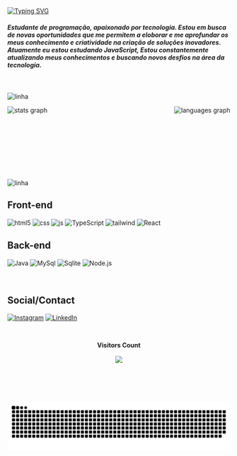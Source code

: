 [![Typing SVG](https://readme-typing-svg.demolab.com?font=Fira+Code&pause=1000&color=1E90FF&width=435&lines=Ol%C3%A1!+Eu+sou+o+Igor+Felipe!👨‍💻🖐️)](https://git.io/typing-svg)

##### Estudante de programação, apaixonado por tecnologia. Estou em busca de novas oportunidades que me permitem a eloborar e me aprofundar os meus conhecimento e criatividade na criação de soluções inovadores. Atuamente eu estou estudando JavaScript, Estou constantemente atualizando meus conhecimentos e buscando novos desfios na área da tecnologia.
<br>

![linha](https://user-images.githubusercontent.com/73097560/115834477-dbab4500-a447-11eb-908a-139a6edaec5c.gif)


<div style="display: flex; justify-content: space-between; align-items: center;">
  <img src="https://github-readme-stats.vercel.app/api?username=igo2felipe&hide_title=false&hide_rank=false&show_icons=true&include_all_commits=true&count_private=true&disable_animations=false&theme=dracula&locale=en&hide_border=false&order=1" height="150" alt="stats graph" />
  
  <img src="https://github-readme-stats.vercel.app/api/top-langs?username=igo2felipe&locale=en&hide_title=false&layout=compact&card_width=320&langs_count=5&theme=dracula&hide_border=false&order=2" height="150" alt="languages graph" />
</div>

![linha](https://user-images.githubusercontent.com/73097560/115834477-dbab4500-a447-11eb-908a-139a6edaec5c.gif)
<br>

## Front-end

<div style="display: inline_block">
  <img align="center" alt="html5" src="https://img.shields.io/badge/HTML5-black?style=for-the-badge&logo=html5&logoColor=E34F26" />
  <img align="center" alt="css" src="https://img.shields.io/badge/CSS3-black?style=for-the-badge&logo=css3&logoColor=1572B6" />
  <img align="center" alt="js" src="https://img.shields.io/badge/JavaScript-black?style=for-the-badge&logo=javascript&logoColor=F7DF1E"/>

 <img align="center" alt="TypeScript" src="https://img.shields.io/badge/TypeScript-black?style=for-the-badge&logo=typescript&logoColor=007ACC" />
  <img align="center" alt="tailwind" src="https://img.shields.io/badge/Tailwind_CSS-black?style=for-the-badge&logo=tailwind-css&logoColor=38B2AC" />
<img align="center" alt="React" src="https://img.shields.io/badge/React-black?style=for-the-badge&logo=react&logoColor=61DAFB" />


## Back-end

   <img align="center" alt="Java" src="https://img.shields.io/badge/Java-black?style=for-the-badge&logo=openjdk&logoColor=white" />
<img align="center" alt="MySql" src="https://img.shields.io/badge/MySQL-black?style=for-the-badge&logo=mysql&logoColor=blue" />
<img align="center" alt="Sqlite" src="https://img.shields.io/badge/SQL-black?style=for-the-badge&logo=sqlite&logoColor=lightblue" />
<img align="center" alt="Node.js" src="https://img.shields.io/badge/Node.js-black?style=for-the-badge&logo=node.js&logoColor=43853D" />




</div><br/>
</br>

## Social/Contact

[![Instagram](https://img.shields.io/badge/Instagram-E4405F?style=for-the-badge&logo=instagram&logoColor=white)](https://www.instagram.com/igorfeleonel/)
[![LinkedIn](https://img.shields.io/badge/LinkedIn-0077B5?style=for-the-badge&logo=linkedin&logoColor=white)](https://www.linkedin.com/in/igorfeleonel-58b004243)
<br>

<div align="center">
<br><p align="centre"><b>Visitors Count</b></p>  
<p align="center"><img align="center" src="https://profile-counter.glitch.me/{igo2felipe}/count.svg" /></p> 
<br></div>



#
<br>

<picture align="center">
  <source media="(prefers-color-scheme: dark)" srcset="https://raw.githubusercontent.com/igo2felipe/igo2felipe/output/github-contribution-grid-snake-dark.svg">
  <source media="(prefers-color-scheme: light)" srcset="https://raw.githubusercontent.com/igo2felipe/igo2felipe/output/github-contribution-grid-snake-dark.svg">
  <img align="center" alt="github contribution grid snake animation" src="https://raw.githubusercontent.com/igo2felipe/igo2felipe/output/github-contribution-grid-snake.svg">
</picture>
